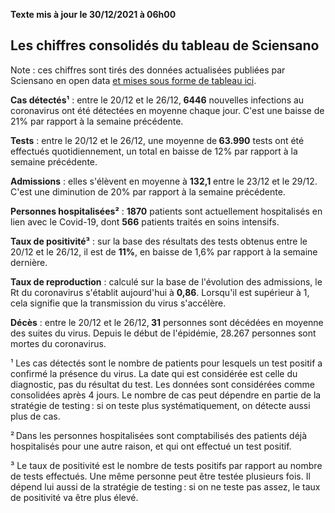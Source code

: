 <strong>Texte mis à jour le 30/12/2021 à 06h00</strong><h2>Les chiffres consolidés du tableau de Sciensano</h2><p>Note : ces chiffres sont tirés des données actualisées publiées par Sciensano en open data <a href='https://datastudio.google.com/embed/u/0/reporting/c14a5cfc-cab7-4812-848c-0369173148ab/page/ZwmOB_blank'>et mises sous forme de tableau ici</a>.<p><strong>Cas détectés¹</strong> : entre le 20/12 et le 26/12,<strong> 6446</strong> nouvelles infections au coronavirus ont été détectées en moyenne chaque jour. C'est une baisse de 21% par rapport à la semaine précédente.<p><strong>Tests</strong> : entre le 20/12 et le 26/12, une moyenne de<strong> 63.990</strong> tests ont été effectués quotidiennement, un total en baisse de 12% par rapport à la semaine précédente.<p><strong>Admissions</strong> : elles s'élèvent en moyenne à <strong> 132,1</strong> entre le 23/12 et le 29/12. C'est une diminution de 20% par rapport à la semaine précédente.<p><strong>Personnes hospitalisées²</strong> : <strong>1870</strong> patients sont actuellement hospitalisés en lien avec le Covid-19, dont <strong>566</strong> patients traités en soins intensifs.<p><strong>Taux de positivité³</strong> : sur la base des résultats des tests obtenus entre le 20/12 et le 26/12, il est de <strong>11%</strong>, en baisse de 1,6% par rapport à la semaine dernière.<p><strong>Taux de reproduction</strong> : calculé sur la base de l'évolution des admissions, le Rt du coronavirus s'établit aujourd'hui à <strong>0,86</strong>. Lorsqu'il est supérieur à 1, cela signifie que la transmission du virus s'accélère.<p><strong>Décès</strong> : entre le 20/12 et le 26/12,<strong> 31</strong> personnes sont décédées en moyenne des suites du virus. Depuis le début de l'épidémie, 28.267 personnes sont mortes du coronavirus.<p>¹ Les cas détectés sont le nombre de patients pour lesquels un test positif a confirmé la présence du virus. La date qui est considérée est celle du diagnostic, pas du résultat du test. Les données sont considérées comme consolidées après 4 jours. Le nombre de cas peut dépendre en partie de la stratégie de testing : si on teste plus systématiquement, on détecte aussi plus de cas.<p>² Dans les personnes hospitalisées sont comptabilisés des patients déjà hospitalisés pour une autre raison, et qui ont effectué un test positif.<p>³ Le taux de positivité est le nombre de tests positifs par rapport au nombre de tests effectués. Une même personne peut être testée plusieurs fois. Il dépend lui aussi de la stratégie de testing : si on ne teste pas assez, le taux de positivité va être plus élevé.